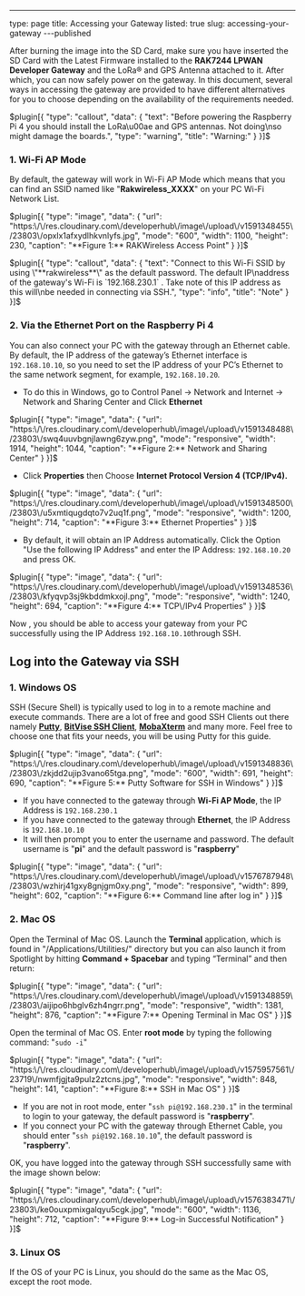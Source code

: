 ---
type: page
title: Accessing your Gateway
listed: true
slug: accessing-your-gateway
---published

After burning the image into the SD Card, make sure you have inserted the SD Card with the Latest Firmware installed to the **RAK7244 LPWAN Developer Gateway** and the LoRa® and GPS Antenna attached to it.  After which, you can now safely power on the gateway. In this document, several ways in accessing the gateway are provided to have different alternatives for you to choose depending on the availability of the requirements needed.

$plugin[{
    "type": "callout",
    "data": {
        "text": "Before powering the Raspberry Pi 4 you should install the LoRa\u00ae  and GPS antennas. Not doing\nso might damage the boards.",
        "type": "warning",
        "title": "Warning:"
    }
}]$

### 1. Wi-Fi AP Mode

By default, the gateway will work in Wi-Fi AP Mode which means that you can find an SSID named like "**Rakwireless_XXXX**" on your PC Wi-Fi Network List.

$plugin[{
    "type": "image",
    "data": {
        "url": "https:\/\/res.cloudinary.com\/developerhub\/image\/upload\/v1591348455\/23803\/opxlx1afxydlhkvnlyfs.jpg",
        "mode": "600",
        "width": 1100,
        "height": 230,
        "caption": "**Figure 1:** RAKWireless Access Point"
    }
}]$

$plugin[{
    "type": "callout",
    "data": {
        "text": "Connect to this Wi-Fi SSID by using \"**rakwireless**\" as the default password. The default IP\naddress of the gateway's Wi-Fi is `192.168.230.1` . Take note of this IP address as this will\nbe needed in connecting via SSH.",
        "type": "info",
        "title": "Note"
    }
}]$

### 2. Via the Ethernet Port on the Raspberry Pi 4

You can also connect your PC with the gateway through an Ethernet cable. By default, the IP address of the gateway’s Ethernet interface is `192.168.10.10`, so you need to set the IP address of your PC’s Ethernet to the same network segment, for example, `192.168.10.20`_._

- To do this in Windows, go to Control Panel -> Network and Internet -> Network and Sharing Center and Click **Ethernet**

$plugin[{
    "type": "image",
    "data": {
        "url": "https:\/\/res.cloudinary.com\/developerhub\/image\/upload\/v1591348488\/23803\/swq4uuvbgnjlawng6zyw.png",
        "mode": "responsive",
        "width": 1914,
        "height": 1044,
        "caption": "**Figure 2:** Network and Sharing Center"
    }
}]$

- Click **Properties** then Choose **Internet Protocol Version 4 (TCP/IPv4).**

$plugin[{
    "type": "image",
    "data": {
        "url": "https:\/\/res.cloudinary.com\/developerhub\/image\/upload\/v1591348500\/23803\/u5xmtiqugdqto7v2uq1f.png",
        "mode": "responsive",
        "width": 1200,
        "height": 714,
        "caption": "**Figure 3:** Ethernet Properties"
    }
}]$

- By default, it will obtain an IP Address automatically. Click the Option "Use the following IP Address" and enter the  IP Address: `192.168.10.20` and press OK.

$plugin[{
    "type": "image",
    "data": {
        "url": "https:\/\/res.cloudinary.com\/developerhub\/image\/upload\/v1591348536\/23803\/kfyqvp3sj9kbddmkxojl.png",
        "mode": "responsive",
        "width": 1240,
        "height": 694,
        "caption": "**Figure 4:** TCP\/IPv4 Properties"
    }
}]$

Now , you should be able to access your gateway from your PC successfully using the IP Address `192.168.10.10`through SSH.

## Log into the Gateway via SSH

### 1. Windows OS

SSH (Secure Shell) is typically used to log in to a remote machine and execute commands. There are a lot of free and good SSH Clients out there namely [**Putty**](https://www.chiark.greenend.org.uk/~sgtatham/putty/latest.html), [**BitVise SSH Client**](https://www.bitvise.com/ssh-client-download), [**MobaXterm**](https://mobaxterm.mobatek.net/) and many more. Feel free to choose one that fits your needs, you will be using Putty for this guide.

$plugin[{
    "type": "image",
    "data": {
        "url": "https:\/\/res.cloudinary.com\/developerhub\/image\/upload\/v1591348836\/23803\/zkjdd2ujip3vano65tga.png",
        "mode": "600",
        "width": 691,
        "height": 690,
        "caption": "**Figure 5:** Putty Software for SSH in Windows"
    }
}]$

- If you have connected to the gateway through **Wi-Fi AP Mode**, the IP Address is `192.168.230.1`
- If you have connected to the gateway through **Ethernet**, the IP Address is `192.168.10.10`
- It will then prompt you to enter the username and password. The default username is "**pi**" and the default password is "**raspberry**"

$plugin[{
    "type": "image",
    "data": {
        "url": "https:\/\/res.cloudinary.com\/developerhub\/image\/upload\/v1576787948\/23803\/wzhirj41gxy8gnjgm0xy.png",
        "mode": "responsive",
        "width": 899,
        "height": 602,
        "caption": "**Figure 6:** Command line after log in"
    }
}]$

### 2. Mac OS

Open the Terminal of Mac OS. Launch the **Terminal** application, which is found in "/Applications/Utilities/" directory but you can also launch it from Spotlight by hitting **Command + Spacebar** and typing “Terminal” and then return:

$plugin[{
    "type": "image",
    "data": {
        "url": "https:\/\/res.cloudinary.com\/developerhub\/image\/upload\/v1591348859\/23803\/aijipo6hbglv6zh4ngrr.png",
        "mode": "responsive",
        "width": 1381,
        "height": 876,
        "caption": "**Figure 7:** Opening Terminal in Mac OS"
    }
}]$

Open the terminal of Mac OS. Enter **root mode** by typing the following command: "`sudo -i`"

$plugin[{
    "type": "image",
    "data": {
        "url": "https:\/\/res.cloudinary.com\/developerhub\/image\/upload\/v1575957561\/23719\/nwmfjgjta9pulz2ztcns.jpg",
        "mode": "responsive",
        "width": 848,
        "height": 141,
        "caption": "**Figure 8:** SSH in Mac OS"
    }
}]$

- If you are not in root mode, enter "`ssh pi@192.168.230.1`" in the terminal to login to your gateway, the default password is "**raspberry**".
- If you connect your PC with the gateway through Ethernet Cable, you should enter "`ssh pi@192.168.10.10`", the default password is "**raspberry**".

OK, you have logged into the gateway through SSH successfully same with the image shown below:

$plugin[{
    "type": "image",
    "data": {
        "url": "https:\/\/res.cloudinary.com\/developerhub\/image\/upload\/v1576383471\/23803\/ke0ouxpmixgalqyu5cgk.jpg",
        "mode": "600",
        "width": 1136,
        "height": 712,
        "caption": "**Figure 9:** Log-in Successful Notification"
    }
}]$

### 3. Linux OS

If the OS of your PC is Linux, you should do the same as the Mac OS, except the root mode.

